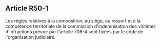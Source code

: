 Article R50-1
----
Les règles relatives à la composition, au siège, au ressort et à la compétence
territoriale de la commission d'indemnisation des victimes d'infractions prévue
par l'article 706-4 sont fixées par le code de l'organisation judiciaire.
